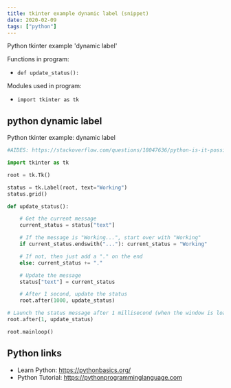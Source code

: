 ```yaml
---
title: tkinter example dynamic label (snippet)
date: 2020-02-09
tags: ["python"]
---
```

Python tkinter example 'dynamic label'

Functions in program: 
* `def update_status():`

Modules used in program: 
* `import tkinter as tk`

## python dynamic label

Python tkinter example: dynamic label

```python
#AIDES: https://stackoverflow.com/questions/18047636/python-is-it-possible-to-create-an-tkinter-label-which-has-a-dynamic-string-whe

import tkinter as tk

root = tk.Tk()

status = tk.Label(root, text="Working")
status.grid()

def update_status():

    # Get the current message
    current_status = status["text"]

    # If the message is "Working...", start over with "Working"
    if current_status.endswith("..."): current_status = "Working"

    # If not, then just add a "." on the end
    else: current_status += "."

    # Update the message
    status["text"] = current_status

    # After 1 second, update the status
    root.after(1000, update_status)

# Launch the status message after 1 millisecond (when the window is loaded)
root.after(1, update_status)

root.mainloop()

```

## Python links

- Learn Python: https://pythonbasics.org/
- Python Tutorial: https://pythonprogramminglanguage.com
